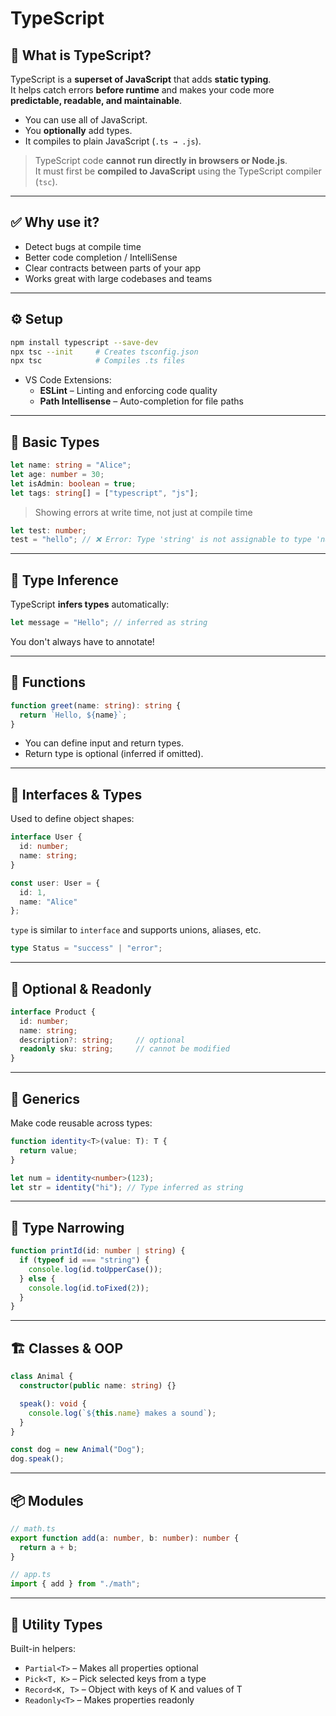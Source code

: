# TypeScript

## 🔷 What is TypeScript?

TypeScript is a **superset of JavaScript** that adds **static typing**.  
It helps catch errors **before runtime** and makes your code more **predictable, readable, and maintainable**.

- You can use all of JavaScript.
- You **optionally** add types.
- It compiles to plain JavaScript (`.ts → .js`).

> TypeScript code **cannot run directly in browsers or Node.js**.  
> It must first be **compiled to JavaScript** using the TypeScript compiler (`tsc`).

---

## ✅ Why use it?

- Detect bugs at compile time
- Better code completion / IntelliSense
- Clear contracts between parts of your app
- Works great with large codebases and teams

---

## ⚙️ Setup

```bash
npm install typescript --save-dev
npx tsc --init     # Creates tsconfig.json
npx tsc            # Compiles .ts files
```

- VS Code Extensions:
  - **ESLint** – Linting and enforcing code quality
  - **Path Intellisense** – Auto-completion for file paths

---

## 🧩 Basic Types

```ts
let name: string = "Alice";
let age: number = 30;
let isAdmin: boolean = true;
let tags: string[] = ["typescript", "js"];
```

> Showing errors at write time, not just at compile time

```ts
let test: number;
test = "hello"; // ❌ Error: Type 'string' is not assignable to type 'number'
```

---

## 🧾 Type Inference

TypeScript **infers types** automatically:

```ts
let message = "Hello"; // inferred as string
```

You don't always have to annotate!

---

## 🧰 Functions

```ts
function greet(name: string): string {
  return `Hello, ${name}`;
}
```

- You can define input and return types.
- Return type is optional (inferred if omitted).

---

## 🧱 Interfaces & Types

Used to define object shapes:

```ts
interface User {
  id: number;
  name: string;
}

const user: User = {
  id: 1,
  name: "Alice"
};
```

`type` is similar to `interface` and supports unions, aliases, etc.

```ts
type Status = "success" | "error";
```

---

## 🧠 Optional & Readonly

```ts
interface Product {
  id: number;
  name: string;
  description?: string;     // optional
  readonly sku: string;     // cannot be modified
}
```

---

## 🧰 Generics

Make code reusable across types:

```ts
function identity<T>(value: T): T {
  return value;
}

let num = identity<number>(123);
let str = identity("hi"); // Type inferred as string
```

---

## 🧩 Type Narrowing

```ts
function printId(id: number | string) {
  if (typeof id === "string") {
    console.log(id.toUpperCase());
  } else {
    console.log(id.toFixed(2));
  }
}
```

---

## 🏗️ Classes & OOP

```ts
class Animal {
  constructor(public name: string) {}

  speak(): void {
    console.log(`${this.name} makes a sound`);
  }
}

const dog = new Animal("Dog");
dog.speak();
```

---

## 📦 Modules

```ts
// math.ts
export function add(a: number, b: number): number {
  return a + b;
}

// app.ts
import { add } from "./math";
```

---

## 🧪 Utility Types

Built-in helpers:

- `Partial<T>` – Makes all properties optional
- `Pick<T, K>` – Pick selected keys from a type
- `Record<K, T>` – Object with keys of K and values of T
- `Readonly<T>` – Makes properties readonly
